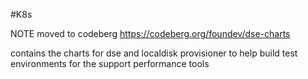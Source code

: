 #K8s

NOTE moved to codeberg https://codeberg.org/foundev/dse-charts

contains the charts for dse and localdisk provisioner to help build test environments for the support performance tools
